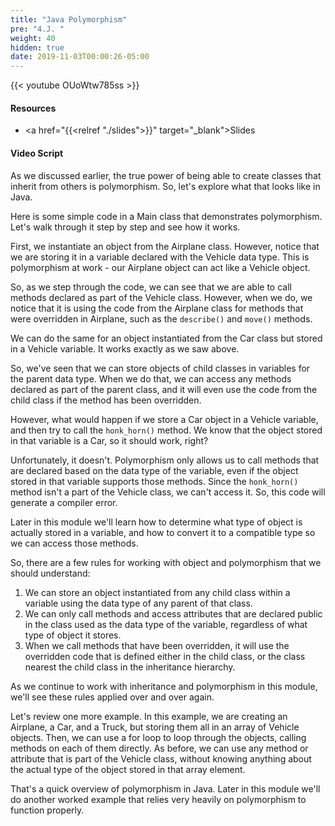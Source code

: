 ```yaml
---
title: "Java Polymorphism"
pre: "4.J. "
weight: 40
hidden: true
date: 2019-11-03T00:00:26-05:00
---
```


{{< youtube OUoWtw785ss >}}

#### Resources

* <a href="{{<relref "./slides">}}" target="_blank">Slides</a>


#### Video Script

As we discussed earlier, the true power of being able to create classes that inherit from others is polymorphism. So, let's explore what that looks like in Java.

Here is some simple code in a Main class that demonstrates polymorphism. Let's walk through it step by step and see how it works.

First, we instantiate an object from the Airplane class. However, notice that we are storing it in a variable declared with the Vehicle data type. This is polymorphism at work - our Airplane object can act like a Vehicle object.

So, as we step through the code, we can see that we are able to call methods declared as part of the Vehicle class. However, when we do, we notice that it is using the code from the Airplane class for methods that were overridden in Airplane, such as the `describe()` and `move()` methods.

We can do the same for an object instantiated from the Car class but stored in a Vehicle variable. It works exactly as we saw above.

So, we've seen that we can store objects of child classes in variables for the parent data type. When we do that, we can access any methods declared as part of the parent class, and it will even use the code from the child class if the method has been overridden.

However, what would happen if we store a Car object in a Vehicle variable, and then try to call the `honk_horn()` method. We know that the object stored in that variable is a Car, so it should work, right?

Unfortunately, it doesn't. Polymorphism only allows us to call methods that are declared based on the data type of the variable, even if the object stored in that variable supports those methods. Since the `honk_horn()` method isn't a part of the Vehicle class, we can't access it. So, this code will generate a compiler error.

Later in this module we'll learn how to determine what type of object is actually stored in a variable, and how to convert it to a compatible type so we can access those methods.

So, there are a few rules for working with object and polymorphism that we should understand:

1. We can store an object instantiated from any child class within a variable using the data type of any parent of that class.
2. We can only call methods and access attributes that are declared public in the class used as the data type of the variable, regardless of what type of object it stores.
3. When we call methods that have been overridden, it will use the overridden code that is defined either in the child class, or the class nearest the child class in the inheritance hierarchy.

As we continue to work with inheritance and polymorphism in this module, we'll see these rules applied over and over again.

Let's review one more example. In this example, we are creating an Airplane, a Car, and a Truck, but storing them all in an array of Vehicle objects. Then, we can use a for loop to loop through the objects, calling methods on each of them directly. As before, we can use any method or attribute that is part of the Vehicle class, without knowing anything about the actual type of the object stored in that array element.

That's a quick overview of polymorphism in Java. Later in this module we'll do another worked example that relies very heavily on polymorphism to function properly.

